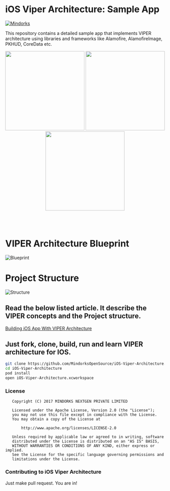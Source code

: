 # iOS Viper Architecture: Sample App
[![Mindorks](https://img.shields.io/badge/mindorks-opensource-blue.svg)](https://mindorks.com/open-source-projects)

This repository contains a detailed sample app that implements VIPER architecture using libraries and frameworks like Alamofire, AlamofireImage, PKHUD, CoreData etc.

<p align="center">
  <img src="https://raw.githubusercontent.com/MindorksOpenSource/iOS-Viper-Architecture/assets/screenshot1.png" width="250">
  <img src="https://raw.githubusercontent.com/MindorksOpenSource/iOS-Viper-Architecture/assets/screenshot2.png" width="250">
  <img src="https://raw.githubusercontent.com/MindorksOpenSource/iOS-Viper-Architecture/assets/screenshot3.png" width="250">
</p>
<br>
<br>

# VIPER Architecture Blueprint
![Blueprint](https://raw.githubusercontent.com/MindorksOpenSource/iOS-Viper-Architecture/assets/viper.png)
<br>

# Project Structure
![Structure](https://raw.githubusercontent.com/MindorksOpenSource/iOS-Viper-Architecture/assets/project_structure.png)
<br>

## Read the below listed article. It describe the VIPER concepts and the Project structure.
[Building iOS App With VIPER Architecture](https://blog.mindorks.com/building-ios-app-with-viper-architecture-8109acc72227)


## Just fork, clone, build, run and learn VIPER architecture for IOS.

```sh
git clone https://github.com/MindorksOpenSource/iOS-Viper-Architecture.git
cd iOS-Viper-Architecture
pod install
open iOS-Viper-Architecture.xcworkspace
```

### License
```
   Copyright (C) 2017 MINDORKS NEXTGEN PRIVATE LIMITED

   Licensed under the Apache License, Version 2.0 (the "License");
   you may not use this file except in compliance with the License.
   You may obtain a copy of the License at

       http://www.apache.org/licenses/LICENSE-2.0

   Unless required by applicable law or agreed to in writing, software
   distributed under the License is distributed on an "AS IS" BASIS,
   WITHOUT WARRANTIES OR CONDITIONS OF ANY KIND, either express or implied.
   See the License for the specific language governing permissions and
   limitations under the License.
```

### Contributing to iOS Viper Architecture
Just make pull request. You are in!
